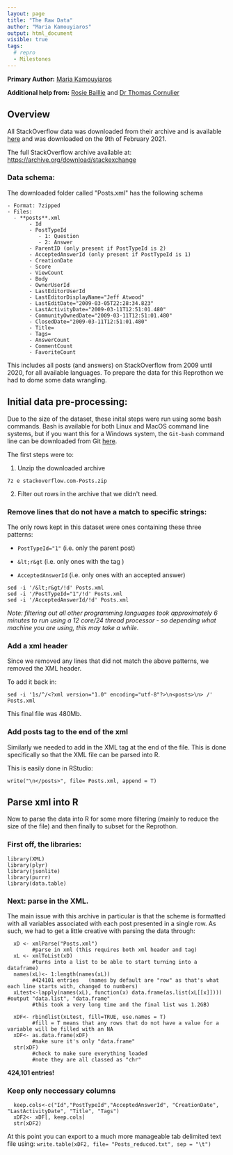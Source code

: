 ```yaml
---
layout: page
title: "The Raw Data"
author: "Maria Kamouyiaros"
output: html_document
visible: true
tags:
  # repro
  - Milestones
---
```


**Primary Author:** [Maria Kamouyiaros](http://github.com/kamouyiaraki/)

**Additional help from:** [Rosie Baillie](https://github.com/RosieBaillie) and [Dr Thomas Cornulier](https://www.abdn.ac.uk/sbs/people/profiles/cornulier)

## Overview 

All StackOverflow data was downloaded from their archive and is available [here](https://ia800107.us.archive.org/view_archive.php?archive=/27/items/stackexchange/stackoverflow.com-Posts.7z) and was downloaded on the 9th of February 2021. 

The full StackOverflow archive available at: https://archive.org/download/stackexchange 

### Data schema:
The downloaded folder called "Posts.xml" has the following schema
```
- Format: 7zipped
- Files:
  - **posts**.xml
       - Id
       - PostTypeId
          - 1: Question
          - 2: Answer
       - ParentID (only present if PostTypeId is 2)
       - AcceptedAnswerId (only present if PostTypeId is 1)
       - CreationDate
       - Score
       - ViewCount
       - Body
       - OwnerUserId
       - LastEditorUserId
       - LastEditorDisplayName="Jeff Atwood"
       - LastEditDate="2009-03-05T22:28:34.823"
       - LastActivityDate="2009-03-11T12:51:01.480"
       - CommunityOwnedDate="2009-03-11T12:51:01.480"
       - ClosedDate="2009-03-11T12:51:01.480"
       - Title=
       - Tags=
       - AnswerCount
       - CommentCount
       - FavoriteCount
```


This includes all posts (and answers) on StackOverflow from 2009 until 2020, for all available languages. To prepare the data for this Reprothon we had to dome some data wrangling. 

## Initial data pre-processing: 
Due to the size of the dataset, these inital steps were run using some bash commands. Bash is available for both Linux and MacOS command line systems, but if you want this for a Windows system, the `Git-bash` command line can be downloaded from Git [here](https://gitforwindows.org/).

The first steps were to:

1. Unzip the downloaded archive 

`7z e stackoverflow.com-Posts.zip`

2. Filter out rows in the archive that we didn't need. 


### Remove lines that do not have a match to specific strings: 

The only rows kept in this dataset were ones containing these three patterns:

- `PostTypeId="1"` (i.e. only the parent post)

- `&lt;r&gt` (i.e. only ones with the tag <r>)

- `AcceptedAnswerId` (i.e. only ones with an accepted answer)

```
sed -i '/&lt;r&gt/!d' Posts.xml  
sed -i '/PostTypeId="1"/!d' Posts.xml 
sed -i '/AcceptedAnswerId/!d' Posts.xml
```

*Note: filtering out all other programming languages took approximately 6 minutes to run using a 12 core/24 thread processor - so depending what machine you are using, this may take a while.*


### Add a xml header
Since we removed any lines that did not match the above patterns, we removed the XML header. 

To add it back in: 

```
sed -i '1s/^/<?xml version="1.0" encoding="utf-8"?>\n<posts>\n> /' Posts.xml
```

This final file was 480Mb.


### Add posts tag to the end of the xml
Similarly we needed to add in the XML tag at the end of the file. This is done specifically so that the XML file can be parsed into R. 

This is easily done in RStudio: 

```
write("\n</posts>", file= Posts.xml, append = T)
```

## Parse xml into R

Now to parse the data into R for some more filtering (mainly to reduce the size of the file) and then finally to subset for the Reprothon. 

### First off, the libraries:

```
library(XML)
library(plyr)
library(jsonlite)
library(purrr)
library(data.table)  
```

### Next: parse in the XML. 

The main issue with this archive in particular is that the scheme is formatted with all variables associated with each post presented in a single row. As such, we had to get a little creative with parsing the data through: 

```
  xD <- xmlParse("Posts.xml")  
        #parse in xml (this requires both xml header and tag)
  xL <- xmlToList(xD) 
        #turns into a list to be able to start turning into a dataframe)
  names(xL)<- 1:length(names(xL)) 
        #424101 entries   (names by default are "row" as that's what each line starts with, changed to numbers)
  xLtest<-lapply(names(xL), function(x) data.frame(as.list(xL[[x]])))  #output "data.list", "data.frame"
  	    #this took a very long time and the final list was 1.2GB)
  
  xDF<- rbindlist(xLtest, fill=TRUE, use.names = T)  
        #fill = T means that any rows that do not have a value for a variable will be filled with an NA
  xDF<- as.data.frame(xDF)  
        #make sure it's only "data.frame"
  str(xDF)  
        #check to make sure everything loaded
        #note they are all classed as "chr"
```

**424,101 entries!**

### Keep only neccessary columns

```
  keep.cols<-c("Id","PostTypeId","AcceptedAnswerId", "CreationDate", "LastActivityDate", "Title", "Tags")
  xDF2<- xDF[, keep.cols]
  str(xDF2)
```
At this point you can export to a much more manageable tab delimited text file using: `write.table(xDF2, file= "Posts_reduced.txt", sep = "\t")`






